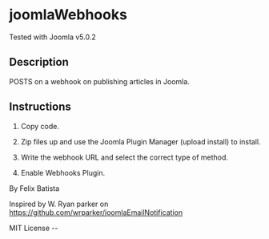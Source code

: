 # joomlaWebhooks
Tested with Joomla v5.0.2
## Description
POSTS on a webhook on publishing articles in Joomla.

## Instructions
1. Copy code.

2. Zip files up and use the Joomla Plugin Manager (upload install) to install.

3. Write the webhook URL and select the correct type of method.

4. Enable Webhooks Plugin.





By Felix Batista

Inspired by W. Ryan parker on https://github.com/wrparker/joomlaEmailNotification

MIT License -- 